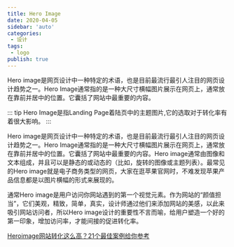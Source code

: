 ```yaml
---
title: Hero Image
date: 2020-04-05
sidebar: 'auto'
categories:
 - 设计
tags:
 - logo
publish: true
---
```


Hero image是网页设计中一种特定的术语，也是目前最流行最引人注目的网页设计趋势之一。Hero Image通常指的是一种大尺寸横幅图片展示在网页上，通常放在靠前并居中的位置。它囊括了网站中最重要的内容。
<!-- more -->

::: tip
Hero Image是指Landing Page着陆页中的主题图片,它的选取对于转化率有着很大影响。
:::

Hero image是网页设计中一种特定的术语，也是目前最流行最引人注目的网页设计趋势之一。Hero Image通常指的是一种大尺寸横幅图片展示在网页上，通常放在靠前并居中的位置。它囊括了网站中最重要的内容。Hero image通常由图像和文本组成，并且可以是静态的或动态的（比如，旋转的图像或主题列表）。最常见的Hero image就是电子商务类型的网页，大家在逛苹果官网时，不难发现苹果产品信息都是以图片横幅的形式来展现的。

通常Hero image是用户访问你网站遇到的第一个视觉元素。作为网站的“颜值担当”，它们美观，精致，简单，真实，设计师通过他们来添加网站的美感，以此来吸引网站访问者，所以Hero image设计的重要性不言而喻，给用户塑造一个好的第一印象，增加访问率，才能间接的促进转化率。


[Heroimage网站转化这么高？21个最佳案例给你参考](http://www.chanpin100.com/article/109356)